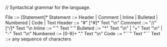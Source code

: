 // Syntactical grammar for the language.

File ::= [Statement]*
Statement ::= Header | Comment | Inline | Bulleted | Numbered | Code | Text
Header ::= "#" [^#]* Text "\n"
Comment ::= "//" [^/]* Text "\n
Inline ::= "\`" Text "\`"
Bulleted ::= "*" Text "\n" | "+" Text "\n" | "-" Text "\n"
Numbered ::= [0-9]+ "." Text "\n"
Code ::= "\`\`\`" Text "\`\`\`
Text ::= any sequence of characters
